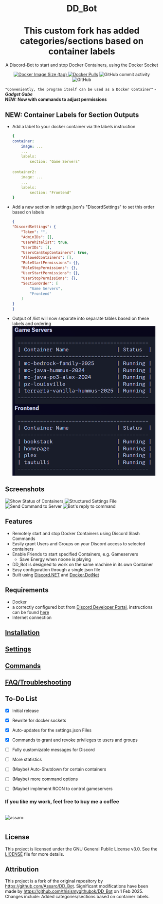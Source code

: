 <h1 align="center">DD_Bot</h1>
<h1 align="center">This custom fork has added categories/sections based on container labels</h1>

<p align="center">A Discord-Bot to start and stop Docker Containers, using the Docker Socket</p>
<p align="center">
<a href="https://hub.docker.com/r/assaro/ddbot"><img alt="Docker Image Size (tag)" src="https://img.shields.io/docker/image-size/assaro/ddbot/latest?style=for-the-badge">
<img alt="Docker Pulls" src="https://img.shields.io/docker/pulls/assaro/ddbot?style=for-the-badge"></a>
<img alt="GitHub commit activity" src="https://img.shields.io/github/commit-activity/m/assaro/DD_Bot?color=brightgreen&style=for-the-badge">
<img alt="GitHub" src="https://img.shields.io/github/license/assaro/dd_bot?style=for-the-badge"></p>

`"Conveniently, the program itself can be used as a Docker Container"` - ***Gadget Gabe*** \
**NEW: Now with commands to adjust permissions** 

## NEW: Container Labels for Section Outputs

- Add a label to your docker container via the labels instruction

    ```yml
    {
    container:
        image: ...
        ...
        labels:
            section: "Game Servers"

    container2:
        image: ...
        ...
        labels:
            section: "Frontend"
    }
- Add a new section in settings.json's "DiscordSettings" to set this order based on labels

    ```json
    {
    "DiscordSettings": {
        "Token": "",
        "AdminIDs": [],
        "UserWhitelist": true,
        "UserIDs": [],
        "UsersCanStopContainers": true,
        "AllowedContainers": [],
        "RoleStartPermissions": {},
        "RoleStopPermissions": {},
        "UserStartPermissions": {},
        "UserStopPermissions": {},
        "SectionOrder": [
            "Game Servers",
            "Frontend"
        ]
    }
    }
- Output of /list will now separate into separate tables based on these labels and ordering
![List Command Sections](pics/ListCommandSections.png)

## Screenshots

![Show Status of Containers](pics/Listcommand.png)
![Structured Settings File](pics/Settings.png)
![Send Command to Server](pics/Dockercommand.png)
![Bot's reply to command](pics/Dockerstart.png)

## Features

- Remotely start and stop Docker Containers using Discord Slash Commands
- Easily grant Users and Groups on your Discord access to selected containers
- Enable Friends to start specified Containers, e.g. Gameservers
    - Save Energy when noone is playing
- DD_Bot is designed to work on the same machine in its own Container
- Easy configuration through a single json file
- Built using [Discord.NET](https://github.com/discord-net/Discord.Net) and [Docker.DotNet](https://github.com/dotnet/Docker.DotNet)

## Requirements

- Docker
- a correctly configured bot from [Discord Developer Portal](https://discord.com/developers/), instructions can be found [here](/sites/discordbot.md)
- Internet connection

## [Installation](/sites/installation.md)

## [Settings](/sites/settings.md)

## [Commands](/sites/commands.md)

## [FAQ/Troubleshooting](/sites/faq.md)

## To-Do List

- [x] Initial release
- [x] Rewrite for docker sockets
- [x] Auto-updates for the settings.json Files
- [x] Commands to grant and revoke privileges to users and groups
- [ ] Fully customizable messages for Discord
- [ ] More statistics
- [ ] \(Maybe\) Auto-Shutdown for certain containers
- [ ] \(Maybe\) more command options
- [ ] \(Maybe\) implement RCON to control gameservers


### If you like my work, feel free to buy me a coffee
<p>
<br><a href="https://www.buymeacoffee.com/assaro"> <img align="left" src="https://cdn.buymeacoffee.com/buttons/v2/default-yellow.png" height="50" width="210" alt="assaro" /></a></p><br>

## License

This project is licensed under the GNU General Public License v3.0. See the [LICENSE](LICENSE) file for more details.

## Attribution

This project is a fork of the original repository by https://github.com/Assaro/DD_Bot. Significant modifications have been made by https://github.com/thisismygithubok/DD_Bot on 1 Feb 2025. Changes include: Added categories/sections based on container labels.

